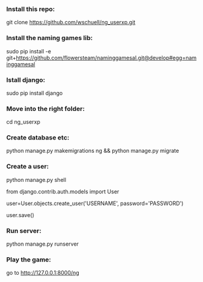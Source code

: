 ### Install this repo:

git clone https://github.com/wschuell/ng_userxp.git


### Install the naming games lib:

sudo pip install -e git+https://github.com/flowersteam/naminggamesal.git@develop#egg=naminggamesal

### Istall django:

sudo pip install django


### Move into the right folder:

cd ng_userxp 


### Create database etc:

python manage.py makemigrations ng && python manage.py migrate


### Create a user:

python manage.py shell

from django.contrib.auth.models import User

user=User.objects.create_user('USERNAME', password='PASSWORD')

user.save()


### Run server:

python manage.py runserver


### Play the game:

go to http://127.0.0.1:8000/ng

